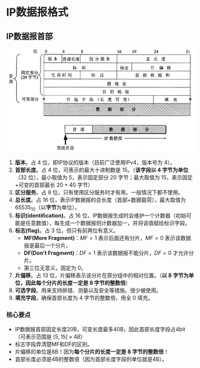 # IP数据报格式

## IP数据报首部

![ip](pics/ip.png)

1. **版本**。占 $4$ 位，即IP协议的版本（目前广泛使用IPv4，版本号为 $4$）。
2. **首部长度**。占 $4$ 位，可表示的最大十进制数是 $15$。（**该字段以 $4$ 字节为单位**（$32$ 位），最小取值为 $5$，表示固定部分 $20$ 字节；最大取值为 $15$，表示固定+可变的首部最长 $20+40$ 字节）
3. **区分服务**。占 $8$ 位，只有使用区分服务时才有用。一般情况下都不使用。
4. **总长度**。占 $16$ 位，表示IP数据报的总长度（首部+数据载荷），最大取值为 $65535_{10}$（以**字节**为单位）。
5. **标识(identification)**。占 $16$ 位，IP数据报生成时会维护一个计数器（初始可能是任意数值），每生成一个数据报则计数器加一，并将该值赋给标识字段。
6. **标志(flag)**。占 $3$ 位，但只有前两位有意义。
   - **MF(More Fragment)**：$MF=1$ 表示后面还有分片，$MF=0$ 表示该数据报是最后一个分片。
   - **DF(Don't Fragment)**：$DF=1$ 表示该数据报不能分片，$DF=0$ 才允许分片。
   - 第三位无意义，固定为 $0$。
7. **片偏移**。占 $13$ 位，片偏移表示该分片在原分组中的相对位置。（**以 $8$ 字节为单位，因此每个分片的长度一定是 $8$ 字节的整数倍**）
8. **可选字段**。用来支持排错、测量以及安全等措施。很少被使用。
9. **填充字段**。确保首部长度为 $4$ 字节的整数倍，用全 $0$ 填充。

### 核心要点

- IP数据报首部固定长度20B，可变长度最多40B，因此首部长度字段占4bit（可表示范围是 $[5,15]\times 4B$）
- 标志字段弄清楚MF和DF的区别。
- 片偏移的单位是8B！因为**每个分片的长度一定是 $8$ 字节的整数倍**！
- 首部长度必须是4B的整数倍（因为首部长度字段的单位就是4B）。